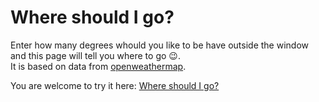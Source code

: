 # Where should I go?

Enter how many degrees whould you like to be have outside the window and this page will tell you where to go 😉.   
It is based on data from [openweathermap](https://openweathermap.org/).

You are welcome to try it here: [Where should I go?](https://kamilachoroszucha.github.io/api-playground2/)
